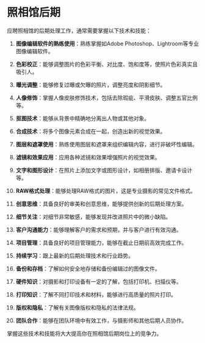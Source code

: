 # 照相馆后期

应聘照相馆的后期处理工作，通常需要掌握以下技术和技能：

1. **图像编辑软件的熟练使用**：熟练掌握如Adobe Photoshop、Lightroom等专业图像编辑软件。

2. **色彩校正**：能够调整图片的色彩平衡、对比度、饱和度等，使照片色彩真实且吸引人。

3. **曝光调整**：能够修复过曝或欠曝的照片，调整亮度和阴影细节。

4. **人像修饰**：掌握人像皮肤修饰技术，包括去除瑕疵、平滑皮肤、调整五官比例等。

5. **抠图技术**：能够从背景中精确地分离出人物或其他对象。

6. **合成技术**：将多个图像元素合成在一起，创造出新的视觉效果。

7. **图层和遮罩使用**：熟练使用图层和遮罩来组织编辑内容，进行非破坏性编辑。

8. **滤镜和效果应用**：应用各种滤镜和效果增强照片的视觉效果。

9. **文字和图形设计**：在照片上添加文字或图形设计，如相册排版、邀请卡设计等。

10. **RAW格式处理**：能够处理RAW格式的图片，这是专业摄影的常见文件格式。

11. **创意思维**：具备良好的审美和创意思维，能够提供创新的后期处理方案。

12. **细节关注**：对细节非常敏感，能够发现并改进照片中的微小缺陷。

13. **客户沟通能力**：能够理解客户的需求和预期，并与客户进行有效沟通。

14. **项目管理**：具备良好的项目管理能力，能够在截止日期前高效完成工作。

15. **持续学习**：跟上最新的后期处理技术和行业趋势。

16. **备份和存档**：了解如何安全地存储和备份编辑过的图像文件。

17. **硬件知识**：对摄影和打印设备有一定的了解，包括打印机、扫描仪等。

18. **打印知识**：了解不同打印技术和材料，能够进行高质量的照片打印。

19. **版权和隐私**：了解有关图像版权和隐私的法律法规。

20. **团队合作**：能够在团队环境中有效工作，与摄影师和其他后期人员协作。

掌握这些技术和技能将大大提高你在照相馆后期岗位上的竞争力。
